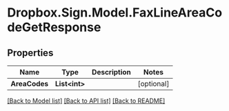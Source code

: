 # Dropbox.Sign.Model.FaxLineAreaCodeGetResponse

## Properties

Name | Type | Description | Notes
------------ | ------------- | ------------- | -------------
**AreaCodes** | **List&lt;int&gt;** |    | [optional] 

[[Back to Model list]](../README.md#documentation-for-models) [[Back to API list]](../README.md#documentation-for-api-endpoints) [[Back to README]](../README.md)

